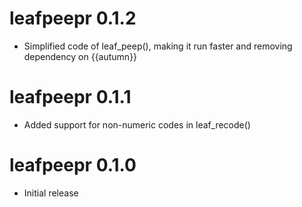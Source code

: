 # leafpeepr 0.1.2

* Simplified code of leaf_peep(), making it run faster and removing dependency
  on {{autumn}}

# leafpeepr 0.1.1

* Added support for non-numeric codes in leaf_recode()

# leafpeepr 0.1.0

* Initial release
